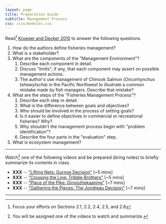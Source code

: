 ```yaml
---
layout: page
title: Preparation Guide
subtitle: Management Process
css: /css/modules.css
---
```


Read[^1] [Krueger and Decker 2010](RESOURCES/KruegerDecker_2010_Process.pdf) to answer the following questions.

1. How do the authors define fisheries management?
1. What is a stakeholder?
1. What are the components of the "Management Environment"?
    1. Describe each component in detail.
    1. Discuss "limits", if any, that each component may assert on possible management actions.
    1. The author's use management of Chinook Salmon (*Oncorhynchus tshawytscha*) in the Pacific Northwest to illustrate a common mistake made by fish managers. Describe that mistake?
1. What are the steps of the "Fisheries Management Process"?
    1. Describe each step in detail.
    1. What is the difference between goals and objectives?
    1. Who should be involved in the process of setting goals?
    1. Is it easier to define objectives in commercial or recreational fisheries?  Why?
    1. Why shouldn't the management process begin with "problem identification"?
    1. Describe the four parts in the "evaluation" step.
1. What is ecosystem management?

----

Watch[^2] one of the following videos and be prepared (bring notes) to briefly summarize its contents in class.

* **XXX** -- [“Lifting Nets: Gurnoe Decision”](https://youtu.be/ZmcdaUtLU1E) [~5 mins]
* **XXX** -- [“Crossing the Line: Tribble Brothers”](https://youtu.be/KSpEGhWR44Q) [~5 mins]
* **XXX** -- [“Place of the Pike: Ginoozhekaaning”](https://www.youtube.com/watch?v=VBIzPnETBkQ) [~7 mins]
* **XXX** -- [“Gathering the Pieces: The Jondreau Decision”](https://www.youtube.com/watch?v=q5TmLyWyFM0) [~7 mins]

----

[^1]: Focus your efforts on Sections 2.1, 2.2, 2.4, 2.5, and 2.8

[^2]: You will be assigned one of the videos to watch and summarize.
